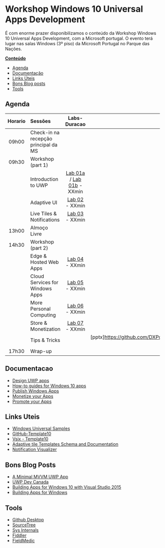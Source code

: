 # Workshop Windows 10 Universal Apps Development

É com enorme prazer disponibilizamos o conteúdo da Workshop Windows 10 Universal Apps Development, com a Microsoft portugal. O evento terá lugar nas salas Windows (3º piso) da Microsoft Portugal no Parque das Nações.

**[Conteúdo](#gitlab-flavored-markdown-gfm)**

* [Agenda](#agenda)
* [Documentação](#documentacao)
* [Links Úteis](#links-uteis)
* [Bons Blog posts](#bons-blog-posts)
* [Tools](#tools)

## Agenda
| Horario | Sessões | Labs-Duracao | pptx |
| :--------: | :-------- | :--------: | :--------: | 
| 09h00 | Check-in na recepção principal da MS |||
| 09h30 | Workshop (part 1)  |||
|  | Introduction to UWP | [Lab 01a](https://github.com/DXPortugal/WinDevWorkshop/blob/master/HOLs/Lab%2001a%20-%20Hello%20UWP%20World/Lab%20-%20Hello%20UWP%20World.docx) / [Lab 01b](https://github.com/DXPortugal/WinDevWorkshop/blob/master/HOLs/Lab%2001b%20-%20Handling%20Navigation%20and%20Back/Lab%20-%20Handling%20Navigation%20and%20Back.docx?raw=true) - XXmin | [pptx](https://github.com/DXPortugal/WinDevWorkshop/blob/master/Presentations/01.%20Introduction%20to%20UWP/01%20UWPOverview.pptx?raw=true) |
|  | Adaptive UI | [Lab 02](https://github.com/DXPortugal/WinDevWorkshop/blob/master/HOLs/Lab%2002%20-%20Adaptive%20UI/Lab%20-%20Building%20an%20Adaptive%20UI.docx?raw=true) - XXmin | [pptx](https://github.com/DXPortugal/WinDevWorkshop/blob/master/Presentations/02.%20Adaptive%20UI/02%20AdaptiveUI.pptx?raw=true) |
|  | Live Tiles & Notifications | [Lab 03](https://github.com/DXPortugal/WinDevWorkshop/blob/master/HOLs/Lab%2003%20-%20Live%20Tiles%20and%20Notifications/Lab%20-%20Live%20Tiles%20and%20Notifications%20(v1).docx?raw=true) - XXmin | [pptx](https://github.com/DXPortugal/WinDevWorkshop/blob/master/Presentations/03.%20Live%20Tiles/03%20LiveTilesNotifications.pptx?raw=true) |
| 13h00  | Almoço Livre  |||
| 14h30  | Workshop (part 2)  |||
|  | Edge & Hosted Web Apps | [Lab 04](https://github.com/DXPortugal/WinDevWorkshop/blob/master/HOLs/Lab%2004%20-%20Hosted%20Web%20Apps/Lab%20-%20Hosted%20Web%20Apps.docx?raw=true) - XXmin | [pptx](https://github.com/DXPortugal/WinDevWorkshop/blob/master/Presentations/04.%20Web%20Platform%20in%20Windows/04%20Edge%20%26%20Web%20Apps.PPTX?raw=true) |
|  | Cloud Services for Windows Apps | [Lab 05](https://github.com/DXPortugal/WinDevWorkshop/blob/master/HOLs/Lab%2005%20-%20Cloud%20Enabling%20Your%20App/Lab%20-%20Azure%20Mobile%20Apps.docx?raw=true) - XXmin | [pptx](https://github.com/DXPortugal/WinDevWorkshop/blob/master/Presentations/05.%20Connecting%20to%20the%20Cloud/05%20CloudIntegration.pptx?raw=true) |
|  | More Personal Computing | [Lab 06](https://github.com/DXPortugal/WinDevWorkshop/blob/master/HOLs/Lab%2006a%20-%20Speech%20Commands/Lab%20-%20Launching%20Apps%20with%20Speech%20Commands.docx?raw=true) - XXmin | [pptx](https://github.com/DXPortugal/WinDevWorkshop/blob/master/Presentations/06.%20More%20Personal%20Computing/06%20MorePersonalComputing.pptx?raw=true) |
|  | Store & Monetization | [Lab 07](https://github.com/DXPortugal/WinDevWorkshop/blob/master/HOLs/Lab%2007a%20-%20Adding%20Advertisements/Lab%20-%20Integrating%20Ads.docx?raw=true) - XXmin | [pptx](https://github.com/DXPortugal/WinDevWorkshop/blob/master/Presentations/07.%20Store%20and%20Monetization/07%20DevCenter.pptx?raw=true) |
|  | Tips & Tricks  || [pptx]https://github.com/DXPortugal/WinDevWorkshop/blob/master/Presentations/08.%20Tips%20and%20Tricks/08%20Lessons%20Learned.pptx?raw=true) |
| 17h30  | Wrap-up  |

## Documentacao

* [Design UWP apps](https://dev.windows.com/en-us/design)
* [How-to guides for Windows 10 apps](https://msdn.microsoft.com/library/windows/apps/xaml/mt244352.aspx)
* [Publish Windows Apps](https://dev.windows.com/en-us/publish)
* [Monetize your Apps](https://dev.windows.com/en-us/monetize)
* [Promote your Apps](https://dev.windows.com/en-us/store-promotion)

## Links Uteis
* [Windows Universal Samples](https://github.com/Microsoft/Windows-universal-samples/)
* [GitHub-Template10](https://github.com/Windows-XAML/Template10/)
* [Vsix - Template10](https://visualstudiogallery.msdn.microsoft.com/60bb885a-44e9-4cbf-a380-270803b3f6e5)
* [Adaptive tile Templates Schema and Documentation](http://blogs.msdn.com/b/tiles_and_toasts/archive/2015/06/30/adaptive-tile-templates-schema-and-documentation.aspx)
* [Notification Visualizer](https://www.microsoft.com/en-us/store/apps/notifications-visualizer/9nblggh5xsl1)

## Bons Blog Posts
* [A Minimal MVVM UWP App](http://blogs.msdn.com/b/johnshews_blog/archive/2015/09/09/a-minimal-mvvm-uwp-app.aspx) 
* [UWP Dev Canada](http://blogs.msdn.com/b/cdndevs/archive/tags/windows+10/)
* [Building Apps for Windows 10 with Visual Studio 2015](http://blogs.msdn.com/b/somasegar/archive/2015/07/29/building-apps-for-windows-10-with-visual-studio-2015.aspx)
* [Building Apps for Windows ](https://blogs.windows.com/buildingapps/)

## Tools
* [Github Desktop](https://desktop.github.com/)
* [SourceTree](https://www.sourcetreeapp.com/)
* [Sys Internals](https://technet.microsoft.com/en-us/sysinternals/bb545021.aspx)
* [Fiddler](http://www.telerik.com/fiddler)
* [FieldMedic](https://www.microsoft.com/en-us/store/apps/field-medic/9wzdncrfjb82)
